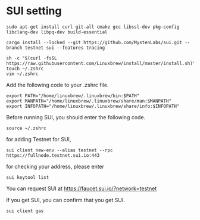 # SUI setting

	sudo apt-get install curl git-all cmake gcc libssl-dev pkg-config libclang-dev libpq-dev build-essential

	cargo install --locked --git https://github.com/MystenLabs/sui.git --branch testnet sui --features tracing

	sh -c "$(curl -fsSL https://raw.githubusercontent.com/Linuxbrew/install/master/install.sh)"
	touch ~/.zshrc
	vim ~/.zshrc

Add the following code to your .zshrc file.

	export PATH="/home/linuxbrew/.linuxbrew/bin:$PATH"
	export MANPATH="/home/linuxbrew/.linuxbrew/share/man:$MANPATH"
	export INFOPATH="/home/linuxbrew/.linuxbrew/share/info:$INFOPATH"

Before running SUI, you should enter the following code.

	source ~/.zshrc

for adding Testnet for SUI,

	sui client new-env --alias testnet --rpc https://fullnode.testnet.sui.io:443

for checking your address, please enter 

	sui keytool list

You can request SUI at https://faucet.sui.io/?network=testnet

If you get SUI, you can confirm that you get SUI.

	sui client gas




